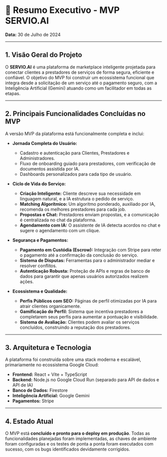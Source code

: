 # 🚀 Resumo Executivo - MVP SERVIO.AI

**Data:** 30 de Julho de 2024

---

## 1. Visão Geral do Projeto

O **SERVIO.AI** é uma plataforma de marketplace inteligente projetada para conectar clientes a prestadores de serviços de forma segura, eficiente e confiável. O objetivo do MVP foi construir um ecossistema funcional que integra desde a solicitação de um serviço até o pagamento seguro, com a Inteligência Artificial (Gemini) atuando como um facilitador em todas as etapas.

---

## 2. Principais Funcionalidades Concluídas no MVP

A versão MVP da plataforma está funcionalmente completa e inclui:

*   **Jornada Completa do Usuário:**
    *   Cadastro e autenticação para Clientes, Prestadores e Administradores.
    *   Fluxo de onboarding guiado para prestadores, com verificação de documentos assistida por IA.
    *   Dashboards personalizados para cada tipo de usuário.

*   **Ciclo de Vida do Serviço:**
    *   **Criação Inteligente:** Cliente descreve sua necessidade em linguagem natural, e a IA estrutura o pedido de serviço.
    *   **Matching Algorítmico:** Um algoritmo ponderado, auxiliado por IA, recomenda os melhores prestadores para cada job.
    *   **Propostas e Chat:** Prestadores enviam propostas, e a comunicação é centralizada no chat da plataforma.
    *   **Agendamento com IA:** O assistente de IA detecta acordos no chat e sugere o agendamento com um clique.

*   **Segurança e Pagamentos:**
    *   **Pagamento em Custódia (Escrow):** Integração com Stripe para reter o pagamento até a confirmação da conclusão do serviço.
    *   **Sistema de Disputas:** Ferramentas para o administrador mediar e resolver conflitos.
    *   **Autenticação Robusta:** Proteção de APIs e regras de banco de dados para garantir que apenas usuários autorizados realizem ações.

*   **Ecossistema e Qualidade:**
    *   **Perfis Públicos com SEO:** Páginas de perfil otimizadas por IA para atrair clientes organicamente.
    *   **Gamificação do Perfil:** Sistema que incentiva prestadores a completarem seus perfis para aumentar a pontuação e visibilidade.
    *   **Sistema de Avaliação:** Clientes podem avaliar os serviços concluídos, construindo a reputação dos prestadores.

---

## 3. Arquitetura e Tecnologia

A plataforma foi construída sobre uma stack moderna e escalável, primariamente no ecossistema Google Cloud:

-   **Frontend:** React + Vite + TypeScript
-   **Backend:** Node.js no Google Cloud Run (separado para API de dados e API de IA)
-   **Banco de Dados:** Firestore
-   **Inteligência Artificial:** Google Gemini
-   **Pagamentos:** Stripe

---

## 4. Estado Atual

O MVP está **concluído e pronto para o deploy em produção**. Todas as funcionalidades planejadas foram implementadas, as chaves de ambiente foram configuradas e os testes de ponta a ponta foram executados com sucesso, com os bugs identificados devidamente corrigidos.